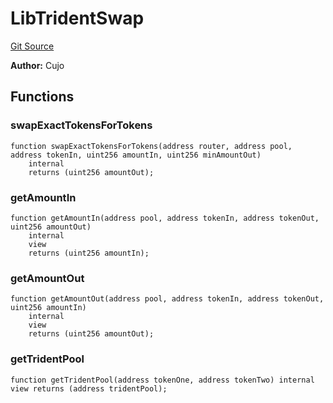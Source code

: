 # LibTridentSwap
[Git Source](https://github.com/KlimaDAO/klimadao-solidity/blob/29fd912e7e35bfd36ad9c6e57c2a312d3aed3640/src/infinity/libraries/TokenSwap/LibTridentSwap.sol)

**Author:**
Cujo


## Functions
### swapExactTokensForTokens


```solidity
function swapExactTokensForTokens(address router, address pool, address tokenIn, uint256 amountIn, uint256 minAmountOut)
    internal
    returns (uint256 amountOut);
```

### getAmountIn


```solidity
function getAmountIn(address pool, address tokenIn, address tokenOut, uint256 amountOut)
    internal
    view
    returns (uint256 amountIn);
```

### getAmountOut


```solidity
function getAmountOut(address pool, address tokenIn, address tokenOut, uint256 amountIn)
    internal
    view
    returns (uint256 amountOut);
```

### getTridentPool


```solidity
function getTridentPool(address tokenOne, address tokenTwo) internal view returns (address tridentPool);
```

